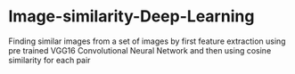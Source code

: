 # Image-similarity-Deep-Learning
Finding similar images from a set of images by first feature extraction using pre trained VGG16 Convolutional Neural Network and then using cosine similarity for each pair
